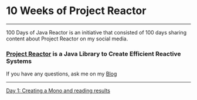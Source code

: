 # 10 Weeks of Project Reactor

---

100 Days of Java Reactor is an initiative that consisted of 100 days sharing content about Project Reactor on my social media.

### [Project Reactor](https://projectreactor.io/) is a Java Library to Create Efficient Reactive Systems

If you have any questions, ask me on my [Blog](https://silascandiolli.com/about)

***

[Day 1: Creating a Mono and reading results](https://github.com/candiolli/100DaysOfJavaReactor/blob/main/src/main/java/com/silascandiolli/app/Day001.java)
